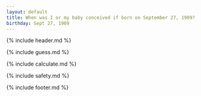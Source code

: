 ```yaml
---
layout: default
title: When was I or my baby conceived if born on September 27, 1909?
birthday: Sept 27, 1909
---
```


{% include header.md %}

{% include guess.md %}

{% include calculate.md %}

{% include safety.md %}

{% include footer.md %}



